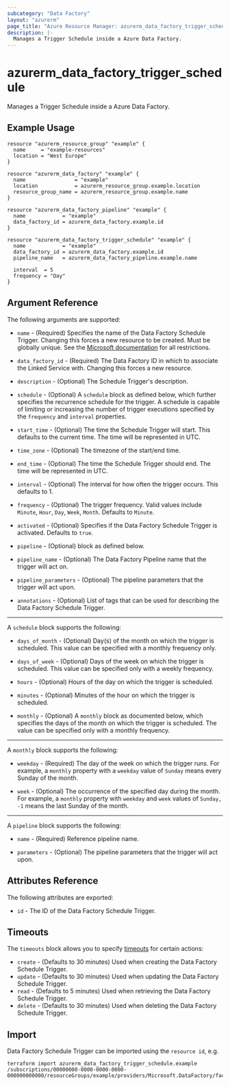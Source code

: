 ```yaml
---
subcategory: "Data Factory"
layout: "azurerm"
page_title: "Azure Resource Manager: azurerm_data_factory_trigger_schedule"
description: |-
  Manages a Trigger Schedule inside a Azure Data Factory.
---
```


# azurerm_data_factory_trigger_schedule

Manages a Trigger Schedule inside a Azure Data Factory.

## Example Usage

```hcl
resource "azurerm_resource_group" "example" {
  name     = "example-resources"
  location = "West Europe"
}

resource "azurerm_data_factory" "example" {
  name                = "example"
  location            = azurerm_resource_group.example.location
  resource_group_name = azurerm_resource_group.example.name
}

resource "azurerm_data_factory_pipeline" "example" {
  name            = "example"
  data_factory_id = azurerm_data_factory.example.id
}

resource "azurerm_data_factory_trigger_schedule" "example" {
  name            = "example"
  data_factory_id = azurerm_data_factory.example.id
  pipeline_name   = azurerm_data_factory_pipeline.example.name

  interval  = 5
  frequency = "Day"
}
```

## Argument Reference

The following arguments are supported:

* `name` - (Required) Specifies the name of the Data Factory Schedule Trigger. Changing this forces a new resource to be created. Must be globally unique. See the [Microsoft documentation](https://docs.microsoft.com/azure/data-factory/naming-rules) for all restrictions.

* `data_factory_id` - (Required) The Data Factory ID in which to associate the Linked Service with. Changing this forces a new resource.

* `description` - (Optional) The Schedule Trigger's description.

* `schedule` - (Optional) A `schedule` block as defined below, which further specifies the recurrence schedule for the trigger. A schedule is capable of limiting or increasing the number of trigger executions specified by the `frequency` and `interval` properties.

* `start_time` - (Optional) The time the Schedule Trigger will start. This defaults to the current time. The time will be represented in UTC.

* `time_zone` - (Optional) The timezone of the start/end time.

* `end_time` - (Optional) The time the Schedule Trigger should end. The time will be represented in UTC.

* `interval` - (Optional) The interval for how often the trigger occurs. This defaults to 1.

* `frequency` - (Optional) The trigger frequency. Valid values include `Minute`, `Hour`, `Day`, `Week`, `Month`. Defaults to `Minute`.

* `activated` - (Optional) Specifies if the Data Factory Schedule Trigger is activated. Defaults to `true`.

* `pipeline` - (Optional) block as defined below.

* `pipeline_name` - (Optional) The Data Factory Pipeline name that the trigger will act on.

* `pipeline_parameters` - (Optional) The pipeline parameters that the trigger will act upon.

* `annotations` - (Optional) List of tags that can be used for describing the Data Factory Schedule Trigger.

---

A `schedule` block supports the following:

* `days_of_month` - (Optional) Day(s) of the month on which the trigger is scheduled. This value can be specified with a monthly frequency only.

* `days_of_week` - (Optional) Days of the week on which the trigger is scheduled. This value can be specified only with a weekly frequency.

* `hours` - (Optional) Hours of the day on which the trigger is scheduled.

* `minutes` - (Optional) Minutes of the hour on which the trigger is scheduled.

* `monthly` - (Optional) A `monthly` block as documented below, which specifies the days of the month on which the trigger is scheduled. The value can be specified only with a monthly frequency.

---

A `monthly` block supports the following:

* `weekday` - (Required) The day of the week on which the trigger runs. For example, a `monthly` property with a `weekday` value of `Sunday` means every Sunday of the month.

* `week` - (Optional) The occurrence of the specified day during the month. For example, a `monthly` property with `weekday` and `week` values of `Sunday, -1` means the last Sunday of the month.

---

A `pipeline` block supports the following:

* `name` - (Required) Reference pipeline name.

* `parameters` - (Optional) The pipeline parameters that the trigger will act upon.

## Attributes Reference

The following attributes are exported:

* `id` - The ID of the Data Factory Schedule Trigger.

## Timeouts

The `timeouts` block allows you to specify [timeouts](https://www.terraform.io/language/resources/syntax#operation-timeouts) for certain actions:

* `create` - (Defaults to 30 minutes) Used when creating the Data Factory Schedule Trigger.
* `update` - (Defaults to 30 minutes) Used when updating the Data Factory Schedule Trigger.
* `read` - (Defaults to 5 minutes) Used when retrieving the Data Factory Schedule Trigger.
* `delete` - (Defaults to 30 minutes) Used when deleting the Data Factory Schedule Trigger.

## Import

Data Factory Schedule Trigger can be imported using the `resource id`, e.g.

```shell
terraform import azurerm_data_factory_trigger_schedule.example /subscriptions/00000000-0000-0000-0000-000000000000/resourceGroups/example/providers/Microsoft.DataFactory/factories/example/triggers/example
```
